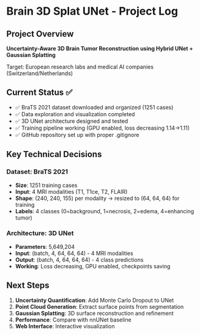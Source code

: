 # Brain 3D Splat UNet - Project Log

## Project Overview
**Uncertainty-Aware 3D Brain Tumor Reconstruction using Hybrid UNet + Gaussian Splatting**

Target: European research labs and medical AI companies (Switzerland/Netherlands)

## Current Status ✅
- ✅ BraTS 2021 dataset downloaded and organized (1251 cases)
- ✅ Data exploration and visualization completed
- ✅ 3D UNet architecture designed and tested
- ✅ Training pipeline working (GPU enabled, loss decreasing 1.14→1.11)
- ✅ GitHub repository set up with proper .gitignore

## Key Technical Decisions

### Dataset: BraTS 2021
- **Size**: 1251 training cases
- **Input**: 4 MRI modalities (T1, T1ce, T2, FLAIR)
- **Shape**: (240, 240, 155) per modality → resized to (64, 64, 64) for training
- **Labels**: 4 classes (0=background, 1=necrosis, 2=edema, 4=enhancing tumor)

### Architecture: 3D UNet
- **Parameters**: 5,649,204
- **Input**: (batch, 4, 64, 64, 64) - 4 MRI modalities
- **Output**: (batch, 4, 64, 64, 64) - 4 class predictions
- **Working**: Loss decreasing, GPU enabled, checkpoints saving

## Next Steps
1. **Uncertainty Quantification**: Add Monte Carlo Dropout to UNet
2. **Point Cloud Generation**: Extract surface points from segmentation
3. **Gaussian Splatting**: 3D surface reconstruction and refinement
4. **Performance**: Compare with nnUNet baseline
5. **Web Interface**: Interactive visualization
